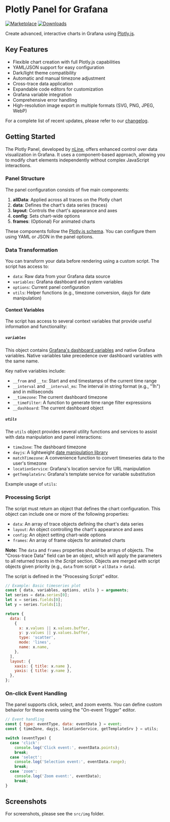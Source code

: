 # Plotly Panel for Grafana

[![Marketplace](https://img.shields.io/badge/dynamic/json?logo=grafana&color=F47A20&label=marketplace&prefix=v&query=%24.items%5B%3F%28%40.slug%20%3D%3D%20%22nline-plotlyjs-panel%22%29%5D.version&url=https%3A%2F%2Fgrafana.com%2Fapi%2Fplugins)](https://grafana.com/grafana/plugins/nline-plotlyjs-panel)
[![Downloads](https://img.shields.io/badge/dynamic/json?logo=grafana&color=F47A20&label=downloads&query=%24.items%5B%3F%28%40.slug%20%3D%3D%20%22nline-plotlyjs-panel%22%29%5D.downloads&url=https%3A%2F%2Fgrafana.com%2Fapi%2Fplugins)](https://grafana.com/grafana/plugins/nline-plotlyjs-panel)

Create advanced, interactive charts in Grafana using [Plotly.js](https://plotly.com/javascript/).

## Key Features

- Flexible chart creation with full Plotly.js capabilities
- YAML/JSON support for easy configuration
- Dark/light theme compatibility
- Automatic and manual timezone adjustment
- Cross-trace data application
- Expandable code editors for customization
- Grafana variable integration
- Comprehensive error handling
- High-resolution image export in multiple formats (SVG, PNG, JPEG, WebP)

For a complete list of recent updates, please refer to our [changelog](CHANGELOG.md).

## Getting Started

The Plotly Panel, developed by [nLine](https://nline.io), offers enhanced control over data visualization in Grafana. It uses a component-based approach, allowing you to modify chart elements independently without complex JavaScript interactions.

### Panel Structure

The panel configuration consists of five main components:

1. **allData**: Applied across all traces on the Plotly chart
2. **data**: Defines the chart's data series (traces)
3. **layout**: Controls the chart's appearance and axes
4. **config**: Sets chart-wide options
5. **frames**: (Optional) For animated charts

These components follow the [Plotly.js schema](https://raw.githubusercontent.com/plotly/plotly.js/master/dist/plot-schema.json). You can configure them using YAML or JSON in the panel options.

### Data Transformation

You can transform your data before rendering using a custom script. The script has access to:

- `data`: Raw data from your Grafana data source
- `variables`: Grafana dashboard and system variables
- `options`: Current panel configuration
- `utils`: Helper functions (e.g., timezone conversion, dayjs for date manipulation)

#### Context Variables

The script has access to several context variables that provide useful information and functionality:

##### `variables`

This object contains [Grafana's dashboard variables](https://grafana.com/docs/grafana/latest/variables/) and native Grafana variables. Native variables take precedence over dashboard variables with the same name.

Key native variables include:

- `__from` and `__to`: Start and end timestamps of the current time range
- `__interval` and `__interval_ms`: The interval in string format (e.g., "1h") and in milliseconds
- `__timezone`: The current dashboard timezone
- `__timeFilter`: A function to generate time range filter expressions
- `__dashboard`: The current dashboard object

##### `utils`

The `utils` object provides several utility functions and services to assist with data manipulation and panel interactions:

- `timeZone`: The dashboard timezone
- `dayjs`: A lightweight [date manipulation library](https://github.com/iamkun/dayjs)
- `matchTimezone`: A convenience function to convert timeseries data to the user's timezone
- `locationService`: Grafana's location service for URL manipulation
- `getTemplateSrv`: Grafana's template service for variable substitution

Example usage of `utils`:

### Processing Script

The script must return an object that defines the chart configuration. This object can include one or more of the following properties:

- `data`: An array of trace objects defining the chart's data series
- `layout`: An object controlling the chart's appearance and axes
- `config`: An object setting chart-wide options
- `frames`: An array of frame objects for animated charts

**Note:** The `data` and `frames` properties should be arrays of objects. The "Cross-trace Data" field can be an object, which will apply the parameters to all returned traces in the _Script_ section. Objects are merged with script objects given priority (e.g., `data` from script > `allData` > `data`).

The script is defined in the "Processing Script" editor.

```js
// Example: Basic timeseries plot
const { data, variables, options, utils } = arguments;
let series = data.series[0];
let x = series.fields[0];
let y = series.fields[1];

return {
  data: [
    {
      x: x.values || x.values.buffer,
      y: y.values || y.values.buffer,
      type: 'scatter',
      mode: 'lines',
      name: x.name,
    },
  ],
  layout: {
    xaxis: { title: x.name },
    yaxis: { title: y.name },
  },
};
```

### On-click Event Handling

The panel supports click, select, and zoom events. You can define custom behavior for these events using the "On-event Trigger" editor.

```javascript
// Event handling
const { type: eventType, data: eventData } = event;
const { timeZone, dayjs, locationService, getTemplateSrv } = utils;

switch (eventType) {
  case 'click':
    console.log('Click event:', eventData.points);
    break;
  case 'select':
    console.log('Selection event:', eventData.range);
    break;
  case 'zoom':
    console.log('Zoom event:', eventData);
    break;
}
```

## Screenshots

For screenshots, please see the `src/img` folder.
